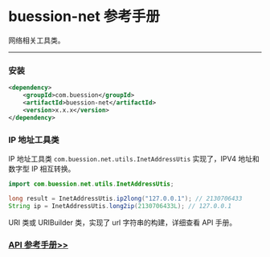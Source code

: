 # buession-net 参考手册


网络相关工具类。


---


### 安装

```xml
<dependency>
    <groupId>com.buession</groupId>
    <artifactId>buession-net</artifactId>
    <version>x.x.x</version>
</dependency>
```


### IP 地址工具类

IP 地址工具类 `com.buession.net.utils.InetAddressUtis` 实现了，IPV4 地址和数字型 IP 相互转换。

```java
import com.buession.net.utils.InetAddressUtis;

long result = InetAddressUtis.ip2long("127.0.0.1"); // 2130706433
String ip = InetAddressUtis.long2ip(2130706433L); // 127.0.0.1
```

URI 类或 URIBuilder 类，实现了 url 字符串的构建，详细查看 API 手册。


### [API 参考手册>>](https://javadoc.io/static/com.buession/buession-net/2.3.0/)